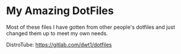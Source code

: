 # My Amazing DotFiles #
Most of these files I have gotten from other people's dotfiles and just changed them up to meet my own needs. 

DistroTube: https://gitlab.com/dwt1/dotfiles
